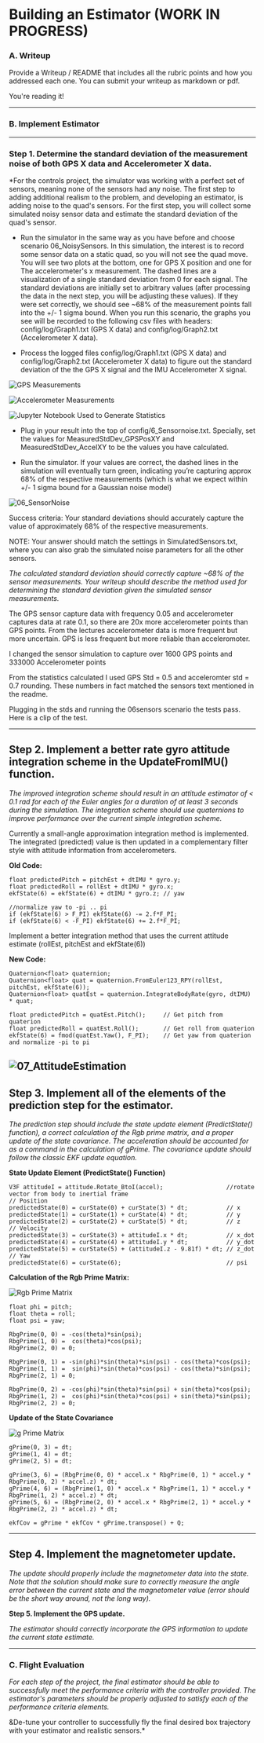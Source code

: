 
# Building an Estimator (WORK IN PROGRESS)

### A. Writeup

Provide a Writeup / README that includes all the rubric points and how you addressed each one. You can submit your writeup as markdown or pdf.

You're reading it!

---
### B. Implement Estimator
---
### Step 1. Determine the standard deviation of the measurement noise of both GPS X data and Accelerometer X data.

*For the controls project, the simulator was working with a perfect set of sensors, meaning none of the sensors had any noise. The first step to adding additional realism to the problem, and developing an estimator, is adding noise to the quad's sensors. For the first step, you will collect some simulated noisy sensor data and estimate the standard deviation of the quad's sensor.

 - Run the simulator in the same way as you have before and choose scenario 06_NoisySensors. In this simulation, the interest is to record some sensor data on a static quad, so you will not see the quad move. You will see two plots at the bottom, one for GPS X position and one for The accelerometer's x measurement. The dashed lines are a visualization of a single standard deviation from 0 for each signal. The standard deviations are initially set to arbitrary values (after processing the data in the next step, you will be adjusting these values). If they were set correctly, we should see ~68% of the measurement points fall into the +/- 1 sigma bound. When you run this scenario, the graphs you see will be recorded to the following csv files with headers: config/log/Graph1.txt (GPS X data) and config/log/Graph2.txt (Accelerometer X data).

 - Process the logged files config/log/Graph1.txt (GPS X data) and config/log/Graph2.txt (Accelerometer X data) to figure out the standard deviation of the the GPS X signal and the IMU Accelerometer X signal.

![GPS Measurements](./images/GPS%20Measurements.png)  
 
![Accelerometer Measurements](./images/Accelerometer%20Measurements.png)  

![Jupyter Notebook Used to Generate Statistics](./GPS_Accelerometer_Measurements.ipynb)

 - Plug in your result into the top of config/6_Sensornoise.txt. Specially, set the values for MeasuredStdDev_GPSPosXY and MeasuredStdDev_AccelXY to be the values you have calculated.

 - Run the simulator. If your values are correct, the dashed lines in the simulation will eventually turn green, indicating you’re capturing approx 68% of the respective measurements (which is what we expect within +/- 1 sigma bound for a Gaussian noise model)

![06_SensorNoise](./images/06_SensorNoise.gif)  

Success criteria: Your standard deviations should accurately capture the value of approximately 68% of the respective measurements.

NOTE: Your answer should match the settings in SimulatedSensors.txt, where you can also grab the simulated noise parameters for all the other sensors.

*The calculated standard deviation should correctly capture ~68% of the sensor measurements. Your writeup should describe the method used for determining the standard deviation given the simulated sensor measurements.*  

The GPS sensor capture data with frequency 0.05 and accelerometer captures data at rate 0.1, so there are 20x more accelerometer points than GPS points.  From the lectures accelerometer data is more frequent but more uncertain.  GPS is less frequent but more reliable than acceleromoter.

I changed the sensor simulation to capture over 1600 GPS points and 333000 Accelerometer points


From the statistics calculated I used GPS Std = 0.5 and acceleromter std = 0.7 rounding.  These numbers in fact matched the sensors text mentioned in the readme.

Plugging in the stds and running the 06sensors scenario the tests pass.  Here is a clip of the test.

---
## Step 2. Implement a better rate gyro attitude integration scheme in the UpdateFromIMU() function.  

*The improved integration scheme should result in an attitude estimator of < 0.1 rad for each of the Euler angles for a duration of at least 3 seconds during the simulation. The integration scheme should use quaternions to improve performance over the current simple integration scheme.*  

Currently a small-angle approximation integration method is implemented.  The integrated (predicted) value is then updated in a complementary filter style with attitude information from accelerometers.
  
**Old Code:**  

    float predictedPitch = pitchEst + dtIMU * gyro.y;
    float predictedRoll = rollEst + dtIMU * gyro.x;
    ekfState(6) = ekfState(6) + dtIMU * gyro.z;	// yaw
    
    //normalize yaw to -pi .. pi
    if (ekfState(6) > F_PI) ekfState(6) -= 2.f*F_PI;
    if (ekfState(6) < -F_PI) ekfState(6) += 2.f*F_PI;

Implement a better integration method that uses the current attitude estimate (rollEst, pitchEst and ekfState(6))

**New Code:**  

    Quaternion<float> quaternion;     
    Quaternion<float> quat = quaternion.FromEuler123_RPY(rollEst, pitchEst, ekfState(6));
    Quaternion<float> quatEst = quaternion.IntegrateBodyRate(gyro, dtIMU) * quat;   

    float predictedPitch = quatEst.Pitch();     // Get pitch from quaterion
    float predictedRoll = quatEst.Roll();       // Get roll from quaterion
    ekfState(6) = fmod(quatEst.Yaw(), F_PI);    // Get yaw from quaterion and normalize -pi to pi

![07_AttitudeEstimation](./images/07_AttitudeEstimation.gif)  
---
## Step 3. Implement all of the elements of the prediction step for the estimator.  

*The prediction step should include the state update element (PredictState() function), a correct calculation of the Rgb prime matrix, and a proper update of the state covariance. The acceleration should be accounted for as a command in the calculation of gPrime. The covariance update should follow the classic EKF update equation.*  

**State Update Element (PredictState() Function)**  

    V3F attitudeI = attitude.Rotate_BtoI(accel);                  //rotate vector from body to inertial frame
    // Position
    predictedState(0) = curState(0) + curState(3) * dt;           // x
    predictedState(1) = curState(1) + curState(4) * dt;           // y
    predictedState(2) = curState(2) + curState(5) * dt;           // z
    // Velocity
    predictedState(3) = curState(3) + attitudeI.x * dt;           // x_dot
    predictedState(4) = curState(4) + attitudeI.y * dt;           // y_dot
    predictedState(5) = curState(5) + (attitudeI.z - 9.81f) * dt; // z_dot
    // Yaw
    predictedState(6) = curState(6);                              // psi

**Calculation of the Rgb Prime Matrix:**  

![Rgb Prime Matrix](./images/RgbPrime.PNG)  

    float phi = pitch;
    float theta = roll;
    float psi = yaw;

    RbgPrime(0, 0) = -cos(theta)*sin(psi);
    RbgPrime(1, 0) =  cos(theta)*cos(psi);
    RbgPrime(2, 0) = 0;

    RbgPrime(0, 1) = -sin(phi)*sin(theta)*sin(psi) - cos(theta)*cos(psi);
    RbgPrime(1, 1) =  sin(phi)*sin(theta)*cos(psi) - cos(theta)*sin(psi);
    RbgPrime(2, 1) = 0;

    RbgPrime(0, 2) = -cos(phi)*sin(theta)*sin(psi) + sin(theta)*cos(psi);
    RbgPrime(1, 2) =  cos(phi)*sin(theta)*cos(psi) + sin(theta)*sin(psi);
    RbgPrime(2, 2) = 0;


**Update of the State Covariance**  

![g Prime Matrix](./images/gPrime.PNG)  

    gPrime(0, 3) = dt;
    gPrime(1, 4) = dt;
    gPrime(2, 5) = dt;

    gPrime(3, 6) = (RbgPrime(0, 0) * accel.x * RbgPrime(0, 1) * accel.y * RbgPrime(0, 2) * accel.z) * dt;
    gPrime(4, 6) = (RbgPrime(1, 0) * accel.x * RbgPrime(1, 1) * accel.y * RbgPrime(1, 2) * accel.z) * dt;
    gPrime(5, 6) = (RbgPrime(2, 0) * accel.x * RbgPrime(2, 1) * accel.y * RbgPrime(2, 2) * accel.z) * dt;

    ekfCov = gPrime * ekfCov * gPrime.transpose() + Q;

---
## Step 4. Implement the magnetometer update.  

*The update should properly include the magnetometer data into the state. Note that the solution should make sure to correctly measure the angle error between the current state and the magnetometer value (error should be the short way around, not the long way).*  

**Step 5. Implement the GPS update.**

*The estimator should correctly incorporate the GPS information to update the current state estimate.*  

--- 
### C. Flight Evaluation

*For each step of the project, the final estimator should be able to successfully meet the performance criteria with the controller provided. The estimator's parameters should be properly adjusted to satisfy each of the performance criteria elements.*  

&De-tune your controller to successfully fly the final desired box trajectory with your estimator and realistic sensors.*  

